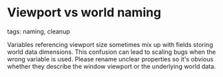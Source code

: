 # Viewport vs world naming

tags: naming, cleanup

Variables referencing viewport size sometimes mix up with fields storing world data dimensions. This confusion can lead to scaling bugs when the wrong variable is used. Please rename unclear properties so it's obvious whether they describe the window viewport or the underlying world data.
